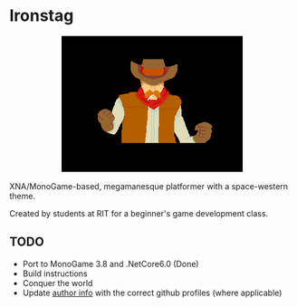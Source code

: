 Ironstag
========

<p align="center">
  <img src="https://raw.githubusercontent.com/RochesterIndiesAnonymous/Ironstag/master/WesternSpaceMono/Content/Textures/Cutscenes/Intro7.png" />
</p>

XNA/MonoGame-based, megamanesque platformer with a space-western theme.

Created by students at RIT for a beginner's game development class.

## TODO

- Port to MonoGame 3.8 and .NetCore6.0 (Done)
- Build instructions
- Conquer the world
- Update [author info](https://help.github.com/articles/changing-author-info) with the correct github profiles (where applicable)

